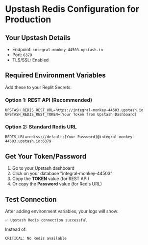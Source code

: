 # Upstash Redis Configuration for Production

## Your Upstash Details
- Endpoint: `integral-monkey-44503.upstash.io`
- Port: `6379`
- TLS/SSL: Enabled

## Required Environment Variables

Add these to your Replit Secrets:

### Option 1: REST API (Recommended)
```
UPSTASH_REDIS_REST_URL=https://integral-monkey-44503.upstash.io
UPSTASH_REDIS_REST_TOKEN=[Your Token from Upstash Dashboard]
```

### Option 2: Standard Redis URL
```
REDIS_URL=rediss://default:[Your Password]@integral-monkey-44503.upstash.io:6379
```

## Get Your Token/Password
1. Go to your Upstash dashboard
2. Click on your database "integral-monkey-44503"
3. Copy the **TOKEN** value (for REST API)
4. Or copy the **Password** value (for Redis URL)

## Test Connection
After adding environment variables, your logs will show:
```
✅ Upstash Redis connection successful
```

Instead of:
```
CRITICAL: No Redis available
```